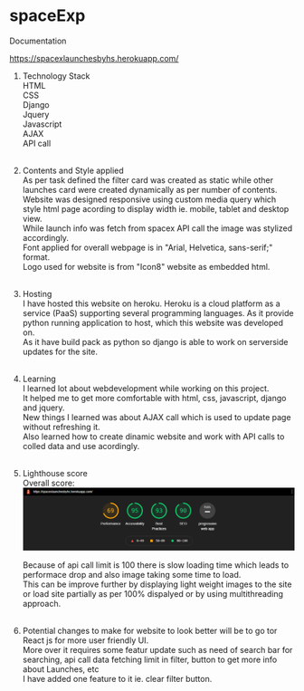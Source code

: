 # spaceExp
Documentation

https://spacexlaunchesbyhs.herokuapp.com/

1) Technology Stack <br>
   HTML <br>
   CSS <br>
   Django <br>
   Jquery <br>
   Javascript <br>
   AJAX <br>
   API call<br>
   <br>
2) Contents and Style applied<br>
   As per task defined the filter card was created as static while other launches card were created dynamically as per number of contents. <br>
   Website was designed responsive using custom media query which style html page acording to display width ie. mobile, tablet and desktop view.<br>
   While launch info was fetch from spacex API call the image was stylized accordingly. <br>
   Font applied for overall webpage is in "Arial, Helvetica, sans-serif;" format. <br>
   Logo used for website is from "Icon8" website as embedded html.<br>
   <br>
3) Hosting <br>
   I have hosted this website on heroku. Heroku is a cloud platform as a service (PaaS) supporting several programming languages. As it provide python running application to host, which this website was developed on.<br>
   As it have build pack as python so django is able to work on serverside updates for the site.<br>
   <br>
4) Learning <br>
   I learned lot about webdevelopment while working on this project.<br>
   It helped me to get more comfortable with html, css, javascript, django and jquery. <br>
   New things I learned was about AJAX call which is used to update page without refreshing it. <br>
   Also learned how to create dinamic website and work with API calls to colled data and use acordingly. <br>
   <br>
5) Lighthouse score <br>
   Overall score:<br>
   ![alt text](https://github.com/himanshusankhala04/spaceExp/blob/master/Capture.PNG?raw=true)<br>
   
   Because of api call limit is 100 there is slow loading time which leads to performace drop and also image taking some time to load. <br>
   This can be improve further by displaying light weight images to the site or load site partially as per 100% dispalyed or by using multithreading approach. <br>
   <br>
6) Potential changes to make for website to look better will be to go tor React js for more user friendly UI.<br>
   More over it requires some featur update such as need of search bar for searching, api call data fetching limit in filter, button to get more info about Launches, etc<br> 
   I have added one feature to it ie. clear filter button.<br>

   
   
   
